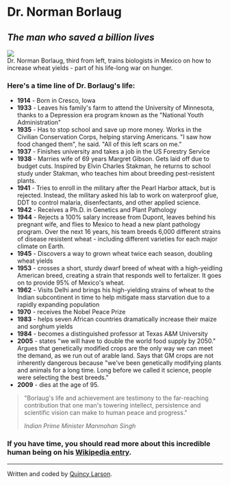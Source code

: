 <HTML>
<div class="container">
  <div class="jumbotron">
    <div class="row">
      <div class="col-xs-12">
        <h1 class="text-center">Dr. Norman Borlaug</h1>
        <h2 class="text-center"><em>The man who saved a billion lives</em></h2>
        <div class="thumbnail"><img src="https://c2.staticflickr.com/4/3689/10613180113_fdf7bcd316_b.jpg">
          <div class="caption text-center">Dr. Norman Borlaug, third from left, trains biologists in Mexico on how to increase wheat yields - part of his life-long war on hunger.</div>
        </div>
        <div class="col-xs-12 col-sm-10 col-sm-offset-1 col-md-8 col-md-offset-2">
          <h3>Here's a time line of Dr. Borlaug's life:</h3>
          <ul>
            <li><strong>1914</strong> - Born in Cresco, Iowa</li>
            <li><strong>1933</strong> - Leaves his family's farm to attend the University of Minnesota, thanks to a Depression era program known as the "National Youth Administration"</li>
            <li><strong>1935</strong> - Has to stop school and save up more money. Works in the Civilian Conservation Corps, helping starving Americans. "I saw how food changed them", he said. "All of this left scars on me."</li>
            <li><strong>1937</strong> - Finishes university and takes a job in the US Forestry Service</li>        
            <li><strong>1938</strong> - Marries wife of 69 years Margret Gibson. Gets laid off due to budget cuts. Inspired by Elvin Charles Stakman, he returns to school study under Stakman, who teaches him about breeding pest-resistent plants.</li>        
            <li><strong>1941</strong> - Tries to enroll in the military after the Pearl Harbor attack, but is rejected. Instead, the military asked his lab to work on waterproof glue, DDT to control malaria, disenfectants, and other applied science.</li>      
            <li><strong>1942</strong> - Receives a Ph.D. in Genetics and Plant Pathology</li>        
            <li><strong>1944</strong> - Rejects a 100% salary increase from Dupont, leaves behind his pregnant wife, and flies to Mexico to head a new plant pathology program. Over the next 16 years, his team breeds 6,000 different strains of disease resistent wheat - including different varieties for each major climate on Earth.</li>
            <li><strong>1945</strong> - Discovers a way to grown wheat twice each season, doubling wheat yields</li>    
            <li><strong>1953</strong> - crosses a short, sturdy dwarf breed of wheat with a high-yeidling American breed, creating a strain that responds well to fertalizer. It goes on to provide 95% of Mexico's wheat.</li>        
            <li><strong>1962</strong> - Visits Delhi and brings his high-yielding strains of wheat to the Indian subcontinent in time to help mitigate mass starvation due to a rapidly expanding population</li>        
            <li><strong>1970</strong> - receives the Nobel Peace Prize</li>
            <li><strong>1983</strong> - helps seven African countries dramatically increase their maize and sorghum yields</li>
            <li><strong>1984</strong> - becomes a distinguished professor at Texas A&M University</li>
            <li><strong>2005</strong> - states "we will have to double the world food supply by 2050." Argues that genetically modified crops are the only way we can meet the demand, as we run out of arable land. Says that GM crops  are not inherently dangerous because "we've been genetically modifying plants and animals for a long time. Long before we called it science, people were selecting the best breeds."</li>
            <li><strong>2009</strong> - dies at the age of 95.</li>      
          </ul>
          <blockquote>
            <p>"Borlaug's life and achievement are testimony to the far-reaching contribution that one man's towering intellect, persistence and scientific vision can make to human peace and progress."</p>
            <footer><cite>Indian Prime Minister Manmohan Singh</cite></footer>
          </blockquote>
          <h3>If you have time, you should read more about this incredible human being on his <a href="https://en.wikipedia.org/wiki/Norman_Borlaug" target="_blank">Wikipedia entry</a>.</h3>
        </div>
      </div>
    </div> 
  </div>
  <footer class="text-center">
    <hr>
    <p>Written and coded by <a href="https://www.freecodecamp.com/quincylarson" target="_blank">Quincy Larson</a>.</p>
  </footer>  
</div>  
</HTML>
   
